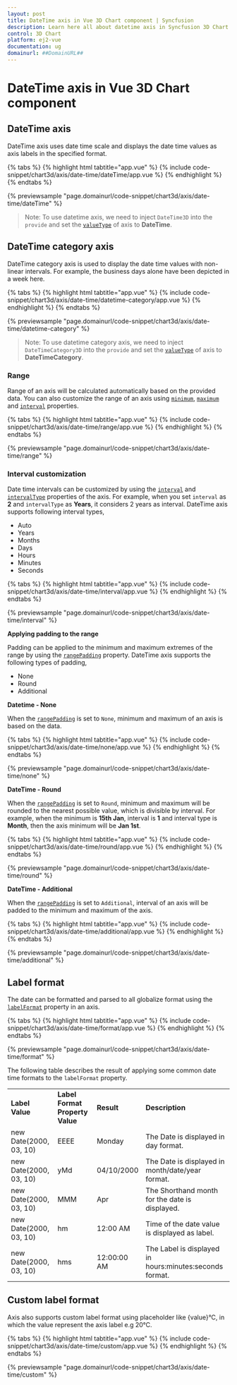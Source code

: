 ```yaml
---
layout: post
title: DateTime axis in Vue 3D Chart component | Syncfusion
description: Learn here all about datetime axis in Syncfusion 3D Chart component of Syncfusion Essential JS 2 and more.
control: 3D Chart
platform: ej2-vue
documentation: ug
domainurl: ##DomainURL##
---
```


<!-- markdownlint-disable MD036 -->

# DateTime axis in Vue 3D Chart component

## DateTime axis

DateTime axis uses date time scale and displays the date time values as axis labels in the specified format.

{% tabs %}
{% highlight html tabtitle="app.vue" %}
{% include code-snippet/chart3d/axis/date-time/dateTime/app.vue %}
{% endhighlight %}
{% endtabs %}
        
{% previewsample "page.domainurl/code-snippet/chart3d/axis/date-time/dateTime" %}

>Note: To use datetime axis, we need to inject `DateTime3D` into the `provide` and set the [`valueType`](https://ej2.syncfusion.com/vue/documentation/api/chart3d/axis3D/#valuetype) of axis to **DateTime**.

## DateTime category axis

DateTime category axis is used to display the date time values with non-linear intervals. For example, the business days alone have been depicted in a week here.

{% tabs %}
{% highlight html tabtitle="app.vue" %}
{% include code-snippet/chart3d/axis/date-time/datetime-category/app.vue %}
{% endhighlight %}
{% endtabs %}
        
{% previewsample "page.domainurl/code-snippet/chart3d/axis/date-time/datetime-category" %}

>Note: To use datetime category axis, we need to inject `DateTimeCategory3D` into the `provide` and set the [`valueType`](https://ej2.syncfusion.com/vue/documentation/api/chart3d/axis3D/#valuetype) of axis to **DateTimeCategory**.

### Range

Range of an axis will be calculated automatically based on the provided data. You can also customize the range of an axis using [`minimum`](https://ej2.syncfusion.com/vue/documentation/api/chart3d/axis3D/#minimum), [`maximum`](https://ej2.syncfusion.com/vue/documentation/api/chart3d/axis3D/#maximum) and [`interval`](https://ej2.syncfusion.com/vue/documentation/api/chart3d/axis3D/#interval) properties.

{% tabs %}
{% highlight html tabtitle="app.vue" %}
{% include code-snippet/chart3d/axis/date-time/range/app.vue %}
{% endhighlight %}
{% endtabs %}
        
{% previewsample "page.domainurl/code-snippet/chart3d/axis/date-time/range" %}

### Interval customization

Date time intervals can be customized by using the [`interval`](https://ej2.syncfusion.com/vue/documentation/api/chart3d/axis3D/#interval) and [`intervalType`](https://ej2.syncfusion.com/vue/documentation/api/chart3d/axis3D/#intervaltype) properties of the axis. For example, when you set `interval` as **2** and `intervalType` as **Years**, it considers 2 years as interval. DateTime axis supports following interval types,

* Auto
* Years
* Months
* Days
* Hours
* Minutes
* Seconds

{% tabs %}
{% highlight html tabtitle="app.vue" %}
{% include code-snippet/chart3d/axis/date-time/interval/app.vue %}
{% endhighlight %}
{% endtabs %}
        
{% previewsample "page.domainurl/code-snippet/chart3d/axis/date-time/interval" %}

**Applying padding to the range**

Padding can be applied to the minimum and maximum extremes of the range by using the [`rangePadding`](https://ej2.syncfusion.com/vue/documentation/api/chart3d/axis3D/#rangepadding) property. DateTime axis supports the following types of padding,

* None
* Round
* Additional

**Datetime - None**

When the [`rangePadding`](https://ej2.syncfusion.com/vue/documentation/api/chart3d/axis3D/#rangepadding) is set to `None`, minimum and maximum of an axis is based on the data.

{% tabs %}
{% highlight html tabtitle="app.vue" %}
{% include code-snippet/chart3d/axis/date-time/none/app.vue %}
{% endhighlight %}
{% endtabs %}
        
{% previewsample "page.domainurl/code-snippet/chart3d/axis/date-time/none" %}

**DateTime - Round**

When the [`rangePadding`](https://ej2.syncfusion.com/vue/documentation/api/chart3d/axis3D/#rangepadding) is set to `Round`, minimum and maximum will be rounded to the nearest possible value, which is divisible by interval. For example, when the minimum is **15th Jan**, interval is **1** and interval type is **Month**, then the axis minimum will be **Jan 1st**.

{% tabs %}
{% highlight html tabtitle="app.vue" %}
{% include code-snippet/chart3d/axis/date-time/round/app.vue %}
{% endhighlight %}
{% endtabs %}
        
{% previewsample "page.domainurl/code-snippet/chart3d/axis/date-time/round" %}

**DateTime - Additional**

When the [`rangePadding`](https://ej2.syncfusion.com/vue/documentation/api/chart3d/axis3D/#rangepadding) is set to `Additional`, interval of an axis will be padded to the minimum and maximum of the axis.

{% tabs %}
{% highlight html tabtitle="app.vue" %}
{% include code-snippet/chart3d/axis/date-time/additional/app.vue %}
{% endhighlight %}
{% endtabs %}
        
{% previewsample "page.domainurl/code-snippet/chart3d/axis/date-time/additional" %}

## Label format

The date can be formatted and parsed to all globalize format using the [`labelFormat`](https://ej2.syncfusion.com/vue/documentation/api/chart3d/axis3D/#labelformat) property in an axis.

{% tabs %}
{% highlight html tabtitle="app.vue" %}
{% include code-snippet/chart3d/axis/date-time/format/app.vue %}
{% endhighlight %}
{% endtabs %}
        
{% previewsample "page.domainurl/code-snippet/chart3d/axis/date-time/format" %}

The following table describes the result of applying some common date time formats to the `labelFormat` property.

<!-- markdownlint-disable MD033 -->
<table>
<tr>
<td><b>Label Value</b></td>
<td><b>Label Format Property Value</b></td>
<td><b>Result </b></td>
<td><b>Description </b></td>
</tr>
<tr>
<td>new Date(2000, 03, 10)</td>
<td>EEEE</td>
<td>Monday</td>
<td>The Date is displayed in day format.</td>
</tr>
<tr>
<td>new Date(2000, 03, 10)</td>
<td>yMd</td>
<td>04/10/2000</td>
<td>The Date is displayed in month/date/year format.</td>
</tr>
<tr>
<td>new Date(2000, 03, 10)</td>
<td> MMM </td>
<td>Apr</td>
<td>The Shorthand month for the date is displayed.</td>
</tr>
<tr>
<td>new Date(2000, 03, 10)</td>
<td>hm</td>
<td>12:00 AM</td>
<td>Time of the date value is displayed as label.</td>
</tr>
<tr>
<td>new Date(2000, 03, 10)</td>
<td>hms</td>
<td>12:00:00 AM</td>
<td>The Label is displayed in hours:minutes:seconds format.</td>
</tr>
</table>

## Custom label format

Axis also supports custom label format using placeholder like {value}°C, in which the value represent the axis label e.g 20°C.

{% tabs %}
{% highlight html tabtitle="app.vue" %}
{% include code-snippet/chart3d/axis/date-time/custom/app.vue %}
{% endhighlight %}
{% endtabs %}
        
{% previewsample "page.domainurl/code-snippet/chart3d/axis/date-time/custom" %}
